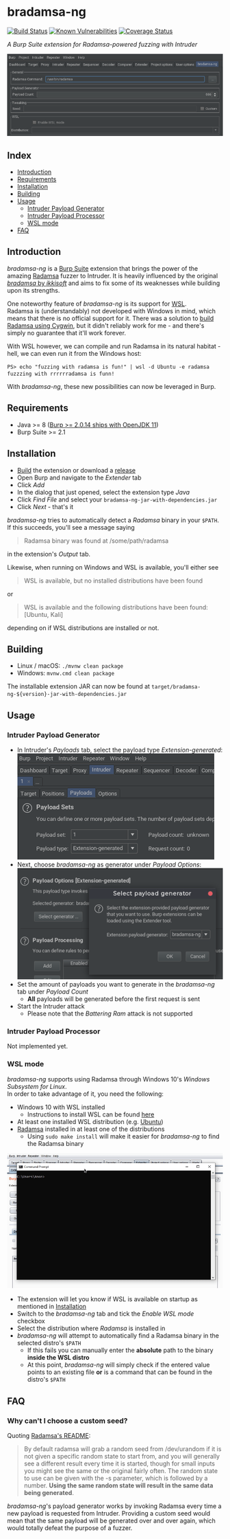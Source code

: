 # bradamsa-ng

[![Build Status](https://github.com/nscuro/bradamsa-ng/workflows/Continuous%20Integration/badge.svg)](https://travis-ci.com/nscuro/bradamsa-ng)
[![Known Vulnerabilities](https://snyk.io/test/github/nscuro/bradamsa-ng/badge.svg?targetFile=pom.xml)](https://snyk.io/test/github/nscuro/bradamsa-ng?targetFile=pom.xml)
[![Coverage Status](https://coveralls.io/repos/github/nscuro/bradamsa-ng/badge.svg?branch=master)](https://coveralls.io/github/nscuro/bradamsa-ng?branch=master)

*A Burp Suite extension for Radamsa-powered fuzzing with Intruder*

![Screenshot](.github/screenshot.png)

## Index

- [Introduction](#introduction)
- [Requirements](#requirements)
- [Installation](#installation)
- [Building](#building)
- [Usage](#usage)
  - [Intruder Payload Generator](#intruder-payload-generator)
  - [Intruder Payload Processor](#intruder-payload-processor)
  - [WSL mode](#wsl-mode)
- [FAQ](#faq)
  
## Introduction

*bradamsa-ng* is a [Burp Suite](https://portswigger.net/burp/) extension that brings the power of the amazing 
[Radamsa](https://gitlab.com/akihe/radamsa) fuzzer to Intruder. It is heavily influenced by the original 
[*bradamsa* by *ikkisoft*](https://github.com/ikkisoft/bradamsa) and aims to fix some of its weaknesses while building 
upon its strengths.

One noteworthy feature of *bradamsa-ng* is its support for [WSL](https://docs.microsoft.com/en-us/windows/wsl/about).  
Radamsa is (understandably) not developed with Windows in mind, which means that there is no official support for it. 
There was a solution to [build Radamsa using Cygwin](https://github.com/aoh/radamsa/issues/31#issuecomment-266049451), 
but it didn't reliably work for me - and there's simply no guarantee that it'll work forever.  
  
With WSL however, we can compile and run Radamsa in its natural habitat - hell, we can even run it from the Windows host:

```shell script
PS> echo "fuzzing with radamsa is fun!" | wsl -d Ubuntu -e radamsa
fuzzzing with rrrrrradamsa is funn!
```

With *bradamsa-ng*, these new possibilities can now be leveraged in Burp.

## Requirements

* Java >= 8 ([Burp >= 2.0.14 ships with OpenJDK 11](https://twitter.com/Burp_Suite/status/1088829534600921090))
* Burp Suite >= 2.1

## Installation

* [Build](#building) the extension or download a [release](https://github.com/nscuro/bradamsa-ng/releases)
* Open Burp and navigate to the *Extender* tab
* Click *Add*
* In the dialog that just opened, select the extension type *Java*
* Click *Find File* and select your `bradamsa-ng-jar-with-dependencies.jar`
* Click *Next* - that's it

*bradamsa-ng* tries to automatically detect a *Radamsa* binary in your `$PATH`. If this succeeds, you'll
see a message saying 

> Radamsa binary was found at /some/path/radamsa 

in the extension's *Output* tab.

Likewise, when running on Windows and WSL is available, you'll either see

>WSL is available, but no installed distributions have been found

or 

> WSL is available and the following distributions have been found: [Ubuntu, Kali]

depending on if WSL distributions are installed or not.

## Building

* Linux / macOS: `./mvnw clean package`
* Windows: `mvnw.cmd clean package`

The installable extension JAR can now be found at `target/bradamsa-ng-${version}-jar-with-dependencies.jar`

## Usage

### Intruder Payload Generator

* In Intruder's *Payloads* tab, select the payload type *Extension-generated*:
  ![Payload Type](.github/payload-generator_payload-type.png)
* Next, choose *bradamsa-ng* as generator under *Payload Options*:
  ![Payload Generator](.github/payload-generator_generator-extension.png)
* Set the amount of payloads you want to generate in the *bradamsa-ng* tab under *Payload Count*
  * **All** payloads will be generated before the first request is sent
* Start the Intruder attack
  * Please note that the *Battering Ram* attack is not supported

### Intruder Payload Processor

Not implemented yet.

### WSL mode

*bradamsa-ng* supports using Radamsa through Windows 10's *Windows Subsystem for Linux*.  
In order to take advantage of it, you need the following:

* Windows 10 with WSL installed
  * Instructions to install WSL can be found [here](https://docs.microsoft.com/en-us/windows/wsl/install-win10)
* At least one installed WSL distribution (e.g. [Ubuntu](https://www.microsoft.com/en-us/p/ubuntu/9nblggh4msv6))
* [Radamsa](https://gitlab.com/akihe/radamsa) installed in at least one of the distributions
  * Using `sudo make install` will make it easier for *bradamsa-ng* to find the Radamsa binary

![Usage in WSL mode](.github/config-wsl.gif)

* The extension will let you know if WSL is available on startup as mentioned in [Installation](#installation)
* Switch to the *bradamsa-ng* tab and tick the *Enable WSL mode* checkbox
* Select the distribution where *Radamsa* is installed in
* *bradamsa-ng* will attempt to automatically find a Radamsa binary in the selected distro's `$PATH`
  * If this fails you can manually enter the **absolute** path to the binary **inside the WSL distro**
  * At this point, *bradamsa-ng* will simply check if the entered value points to an existing file **or** is a command that can be found in the distro's `$PATH`

## FAQ

### Why can't I choose a custom seed?

Quoting [Radamsa's README](https://gitlab.com/akihe/radamsa#fuzzing-with-radamsa):

> By default radamsa will grab a random seed from /dev/urandom if it is not given a specific random state to start from, 
> and you will generally see a different result every time it is started, though for small inputs you might see the same 
> or the original fairly often. The random state to use can be given with the -s parameter, which is followed by a number. 
> **Using the same random state will result in the same data being generated**.

*bradamsa-ng*'s payload generator works by invoking Radamsa every time a new payload is requested from Intruder. 
Providing a custom seed would mean that the same payload will be generated over and over again, which would totally 
defeat the purpose of a fuzzer.

